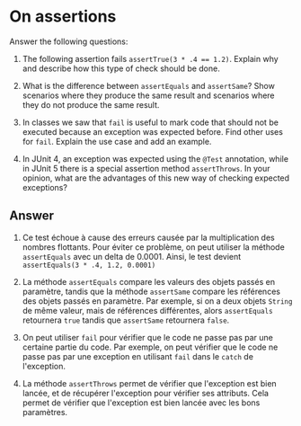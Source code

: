 # On assertions

Answer the following questions:

1. The following assertion fails `assertTrue(3 * .4 == 1.2)`. Explain why and describe how this type of check should be done.

2. What is the difference between `assertEquals` and `assertSame`? Show scenarios where they produce the same result and scenarios where they do not produce the same result.

3. In classes we saw that `fail` is useful to mark code that should not be executed because an exception was expected before. Find other uses for `fail`. Explain the use case and add an example.

4. In JUnit 4, an exception was expected using the `@Test` annotation, while in JUnit 5 there is a special assertion method `assertThrows`. In your opinion, what are the advantages of this new way of checking expected exceptions?

## Answer

1. Ce test échoue à cause des erreurs causée par la multiplication des nombres flottants. Pour éviter ce problème, on peut utiliser la méthode `assertEquals` avec un delta de 0.0001.
Ainsi, le test devient `assertEquals(3 * .4, 1.2, 0.0001)`

2. La méthode `assertEquals` compare les valeurs des objets passés en paramètre, tandis que la méthode `assertSame` compare les références des objets passés en paramètre. Par exemple, si on a deux objets `String` de même valeur, mais de références différentes, alors `assertEquals` retournera `true` tandis que `assertSame` retournera `false`.

3. On peut utiliser `fail` pour vérifier que le code ne passe pas par une certaine partie du code. Par exemple, on peut vérifier que le code ne passe pas par une exception en utilisant `fail` dans le `catch` de l'exception.

4. La méthode `assertThrows` permet de vérifier que l'exception est bien lancée, et de récupérer l'exception pour vérifier ses attributs. Cela permet de vérifier que l'exception est bien lancée avec les bons paramètres.